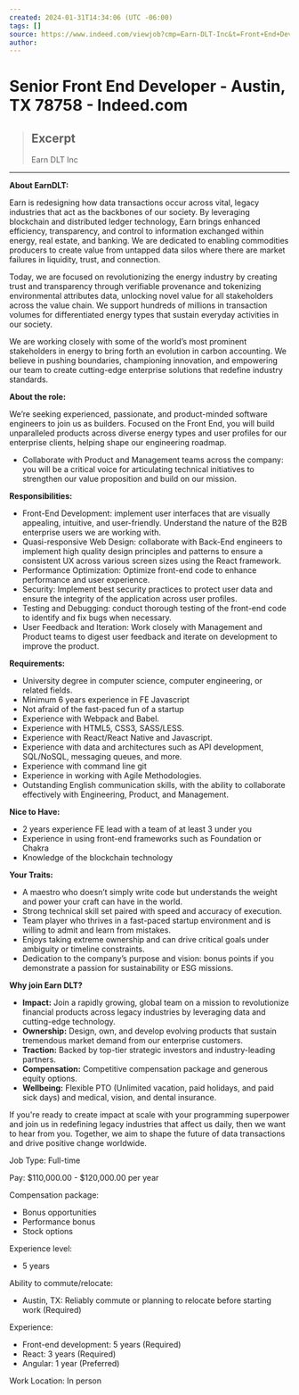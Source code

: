 ```yaml
---
created: 2024-01-31T14:34:06 (UTC -06:00)
tags: []
source: https://www.indeed.com/viewjob?cmp=Earn-DLT-Inc&t=Front+End+Developer&jk=259bc0802d4ce94d&q=Front+ENd+Developer&xpse=SoB367I3FwvbnpSQKJ0LbzkdCdPP&xkcb=SoCZ67M3FwvML0yil50PbzkdCdPP&vjs=3
author: 
---
```


# Senior Front End Developer - Austin, TX 78758 - Indeed.com

> ## Excerpt
> Earn DLT Inc

---
**About EarnDLT:**

Earn is redesigning how data transactions occur across vital, legacy industries that act as the backbones of our society. By leveraging blockchain and distributed ledger technology, Earn brings enhanced efficiency, transparency, and control to information exchanged within energy, real estate, and banking. We are dedicated to enabling commodities producers to create value from untapped data silos where there are market failures in liquidity, trust, and connection.

Today, we are focused on revolutionizing the energy industry by creating trust and transparency through verifiable provenance and tokenizing environmental attributes data, unlocking novel value for all stakeholders across the value chain. We support hundreds of millions in transaction volumes for differentiated energy types that sustain everyday activities in our society.

We are working closely with some of the world’s most prominent stakeholders in energy to bring forth an evolution in carbon accounting. We believe in pushing boundaries, championing innovation, and empowering our team to create cutting-edge enterprise solutions that redefine industry standards.

**About the role:**

We’re seeking experienced, passionate, and product-minded software engineers to join us as builders. Focused on the Front End, you will build unparalleled products across diverse energy types and user profiles for our enterprise clients, helping shape our engineering roadmap.

-   Collaborate with Product and Management teams across the company: you will be a critical voice for articulating technical initiatives to strengthen our value proposition and build on our mission.

**Responsibilities:**

-   Front-End Development: implement user interfaces that are visually appealing, intuitive, and user-friendly. Understand the nature of the B2B enterprise users we are working with.
-   Quasi-responsive Web Design: collaborate with Back-End engineers to implement high quality design principles and patterns to ensure a consistent UX across various screen sizes using the React framework.
-   Performance Optimization: Optimize front-end code to enhance performance and user experience.
-   Security: Implement best security practices to protect user data and ensure the integrity of the application across user profiles.
-   Testing and Debugging: conduct thorough testing of the front-end code to identify and fix bugs when necessary.
-   User Feedback and Iteration: Work closely with Management and Product teams to digest user feedback and iterate on development to improve the product.

**Requirements:**

-   University degree in computer science, computer engineering, or related fields.
-   Minimum 6 years experience in FE Javascript
-   Not afraid of the fast-paced fun of a startup
-   Experience with Webpack and Babel.
-   Experience with HTML5, CSS3, SASS/LESS.
-   Experience with React/React Native and Javascript.
-   Experience with data and architectures such as API development, SQL/NoSQL, messaging queues, and more.
-   Experience with command line git
-   Experience in working with Agile Methodologies.
-   Outstanding English communication skills, with the ability to collaborate effectively with Engineering, Product, and Management.

**Nice to Have:**

-   2 years experience FE lead with a team of at least 3 under you
-   Experience in using front-end frameworks such as Foundation or Chakra
-   Knowledge of the blockchain technology

**Your Traits:**

-   A maestro who doesn’t simply write code but understands the weight and power your craft can have in the world.
-   Strong technical skill set paired with speed and accuracy of execution.
-   Team player who thrives in a fast-paced startup environment and is willing to admit and learn from mistakes.
-   Enjoys taking extreme ownership and can drive critical goals under ambiguity or timeline constraints.
-   Dedication to the company’s purpose and vision: bonus points if you demonstrate a passion for sustainability or ESG missions.

**Why join Earn DLT?**

-   **Impact:** Join a rapidly growing, global team on a mission to revolutionize financial products across legacy industries by leveraging data and cutting-edge technology.
-   **Ownership:** Design, own, and develop evolving products that sustain tremendous market demand from our enterprise customers.
-   **Traction:** Backed by top-tier strategic investors and industry-leading partners.
-   **Compensation:** Competitive compensation package and generous equity options.
-   **Wellbeing:** Flexible PTO (Unlimited vacation, paid holidays, and paid sick days) and medical, vision, and dental insurance.

If you're ready to create impact at scale with your programming superpower and join us in redefining legacy industries that affect us daily, then we want to hear from you. Together, we aim to shape the future of data transactions and drive positive change worldwide.

Job Type: Full-time

Pay: $110,000.00 - $120,000.00 per year

Compensation package:

-   Bonus opportunities
-   Performance bonus
-   Stock options

Experience level:

-   5 years

Ability to commute/relocate:

-   Austin, TX: Reliably commute or planning to relocate before starting work (Required)

Experience:

-   Front-end development: 5 years (Required)
-   React: 3 years (Required)
-   Angular: 1 year (Preferred)

Work Location: In person
